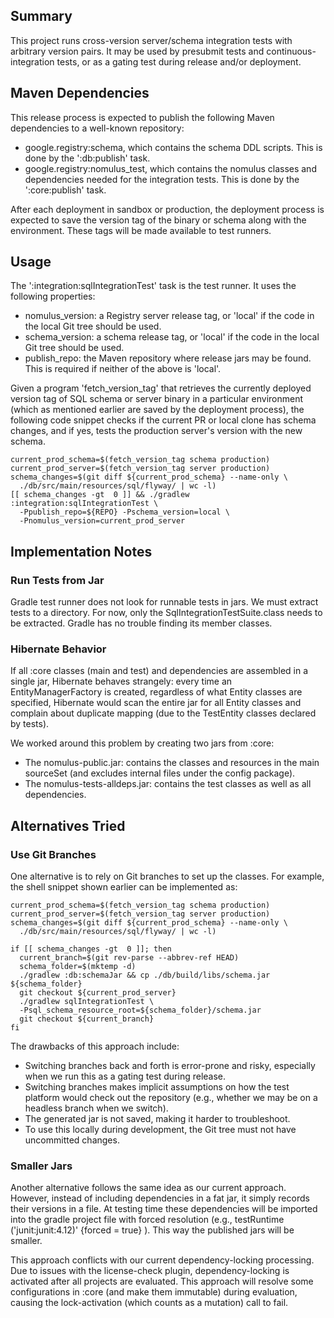 ## Summary

This project runs cross-version server/schema integration tests with arbitrary
version pairs. It may be used by presubmit tests and continuous-integration
tests, or as a gating test during release and/or deployment.

## Maven Dependencies

This release process is expected to publish the following Maven dependencies to
a well-known repository:

*   google.registry:schema, which contains the schema DDL scripts. This is done
    by the ':db:publish' task.
*   google.registry:nomulus_test, which contains the nomulus classes and
    dependencies needed for the integration tests. This is done by the
    ':core:publish' task.

After each deployment in sandbox or production, the deployment process is
expected to save the version tag of the binary or schema along with the
environment. These tags will be made available to test runners.

## Usage

The ':integration:sqlIntegrationTest' task is the test runner. It uses the
following properties:

*   nomulus_version: a Registry server release tag, or 'local' if the code in
    the local Git tree should be used.
*   schema_version: a schema release tag, or 'local' if the code in the local
    Git tree should be used.
*   publish_repo: the Maven repository where release jars may be found. This is
    required if neither of the above is 'local'.

Given a program 'fetch_version_tag' that retrieves the currently deployed
version tag of SQL schema or server binary in a particular environment (which as
mentioned earlier are saved by the deployment process), the following code
snippet checks if the current PR or local clone has schema changes, and if yes,
tests the production server's version with the new schema.

```shell
current_prod_schema=$(fetch_version_tag schema production)
current_prod_server=$(fetch_version_tag server production)
schema_changes=$(git diff ${current_prod_schema} --name-only \
  ./db/src/main/resources/sql/flyway/ | wc -l)
[[ schema_changes -gt  0 ]] && ./gradlew :integration:sqlIntegrationTest \
  -Ppublish_repo=${REPO} -Pschema_version=local \
  -Pnomulus_version=current_prod_server
```

## Implementation Notes

### Run Tests from Jar

Gradle test runner does not look for runnable tests in jars. We must extract
tests to a directory. For now, only the SqlIntegrationTestSuite.class needs to
be extracted. Gradle has no trouble finding its member classes.

### Hibernate Behavior

If all :core classes (main and test) and dependencies are assembled in a single
jar, Hibernate behaves strangely: every time an EntityManagerFactory is created,
regardless of what Entity classes are specified, Hibernate would scan the entire
jar for all Entity classes and complain about duplicate mapping (due to the
TestEntity classes declared by tests).

We worked around this problem by creating two jars from :core:

*   The nomulus-public.jar: contains the classes and resources in the main
    sourceSet (and excludes internal files under the config package).
*   The nomulus-tests-alldeps.jar: contains the test classes as well as all
    dependencies.

## Alternatives Tried

### Use Git Branches

One alternative is to rely on Git branches to set up the classes. For example,
the shell snippet shown earlier can be implemented as:

```shell
current_prod_schema=$(fetch_version_tag schema production)
current_prod_server=$(fetch_version_tag server production)
schema_changes=$(git diff ${current_prod_schema} --name-only \
  ./db/src/main/resources/sql/flyway/ | wc -l)

if [[ schema_changes -gt  0 ]]; then
  current_branch=$(git rev-parse --abbrev-ref HEAD)
  schema_folder=$(mktemp -d)
  ./gradlew :db:schemaJar && cp ./db/build/libs/schema.jar ${schema_folder}
  git checkout ${current_prod_server}
  ./gradlew sqlIntegrationTest \
  -Psql_schema_resource_root=${schema_folder}/schema.jar
  git checkout ${current_branch}
fi
```

The drawbacks of this approach include:

*   Switching branches back and forth is error-prone and risky, especially when
    we run this as a gating test during release.
*   Switching branches makes implicit assumptions on how the test platform would
    check out the repository (e.g., whether we may be on a headless branch when
    we switch).
*   The generated jar is not saved, making it harder to troubleshoot.
*   To use this locally during development, the Git tree must not have
    uncommitted changes.

### Smaller Jars

Another alternative follows the same idea as our current approach. However,
instead of including dependencies in a fat jar, it simply records their versions
in a file. At testing time these dependencies will be imported into the gradle
project file with forced resolution (e.g., testRuntime ('junit:junit:4.12)'
{forced = true} ). This way the published jars will be smaller.

This approach conflicts with our current dependency-locking processing. Due to
issues with the license-check plugin, dependency-locking is activated after all
projects are evaluated. This approach will resolve some configurations in :core
(and make them immutable) during evaluation, causing the lock-activation (which
counts as a mutation) call to fail.
